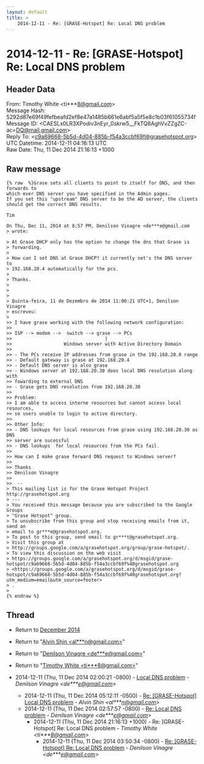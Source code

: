 ```yaml
---
layout: default
title: >
    2014-12-11 - Re: [GRASE-Hotspot] Re: Local DNS problem
---
```


# 2014-12-11 - Re: [GRASE-Hotspot] Re: Local DNS problem

## Header Data

From: Timothy White \<ti***8@gmail.com\><br>
Message Hash: 5292d87e69f49fefbeafd2ef8e47a1485b661e6abf5a5f5e8c1b03f61055734f<br>
Message ID: \<CAESLx0LR3XPodiv3nEyr_0skrw5__FkTQ8AghVvZZgZC-ac=DQ@mail.gmail.com\><br>
Reply To: \<c9a69668-5b5d-4d04-885b-f54a3ccbf69f@grasehotspot.org\><br>
UTC Datetime: 2014-12-11 04:16:13 UTC<br>
Raw Date: Thu, 11 Dec 2014 21:16:13 +1000<br>

## Raw message

```
{% raw  %}Grase sets all clients to point to itself for DNS, and then forwards to
which ever DNS server you have specified in the Admin pages.
If you set this "upstream" DNS server to be the AD server, the clients
should get the correct DNS results.

Tim

On Thu, Dec 11, 2014 at 8:57 PM, Denilson Vinagre <de***e@gmail.com
> wrote:

> At Grase DHCP only has the option to change the dns that Grase is
> forwarding.
>
> How can I set DNS at Grase DHCP? it currently set's the DNS server to
> 192.168.20.4 automatically for the pcs.
>
> Thanks.
>
>
>
> Quinta-feira, 11 de Dezembro de 2014 11:00:21 UTC+1, Denilson Vinagre
> escreveu:
>
>> I have grase working with the following network configuration:
>>
>> ISP --> modem -->  switch --> grase --> PCs
>>                                  |
>>                   Windows server with Active Directory Domain
>>
>> - The PCs receive IP addresses from grase in the 192.168.20.0 range
>> - Default gateway is grase at 192.168.20.4
>> - Default DNS server is also grase
>> - Windows server at 192.168.20.30 does local DNS resolution along with
>> fowarding to external DNS
>> - Grase gets DNS resolution from 192.168.20.30
>>
>> Problem:
>> I am able to access interne resources but cannot access local resources,
>> so users unable to login to active directory.
>>
>> Other Info:
>> - DNS lookups for local resources from grase using 192.168.20.30 as DNS
>> server are sucessful
>> - DNS lookups  for local resources from the PCs fail.
>>
>> How can I make grase forward DNS request to Windows server?
>>
>> Thanks
>> Denilson Vinagre
>>
>>  --
> This mailing list is for the Grase Hotspot Project http://grasehotspot.org
> ---
> You received this message because you are subscribed to the Google Groups
> "Grase Hotspot" group.
> To unsubscribe from this group and stop receiving emails from it, send an
> email to gr***e@grasehotspot.org.
> To post to this group, send email to gr***t@grasehotspot.org.
> Visit this group at
> http://groups.google.com/a/grasehotspot.org/group/grase-hotspot/.
> To view this discussion on the web visit
> https://groups.google.com/a/grasehotspot.org/d/msgid/grase-hotspot/c9a69668-5b5d-4d04-885b-f54a3ccbf69f%40grasehotspot.org
> <https://groups.google.com/a/grasehotspot.org/d/msgid/grase-hotspot/c9a69668-5b5d-4d04-885b-f54a3ccbf69f%40grasehotspot.org?utm_medium=email&utm_source=footer>
> .
>
{% endraw %}
```

## Thread

+ Return to [December 2014](/archive/2014/12)

+ Return to "[Alvin Shin <al***n<span>@</span>gmail.com>](/authors/al___n_at_gmail_com)"
+ Return to "[Denilson Vinagre <de***e<span>@</span>gmail.com>](/authors/de___e_at_gmail_com)"
+ Return to "[Timothy White <ti***8<span>@</span>gmail.com>](/authors/ti___8_at_gmail_com)"

+ 2014-12-11 (Thu, 11 Dec 2014 02:00:21 -0800) - [Local DNS problem](/archive/2014/12/baa0771a18249e1a2afb5b21679a079b89f6842b7acd29e96ba359e2887e76e3) - _Denilson Vinagre \<de***e@gmail.com\>_
  + 2014-12-11 (Thu, 11 Dec 2014 05:12:11 -0500) - [Re: [GRASE-Hotspot] Local DNS problem](/archive/2014/12/4de23c83b2436404f3b652d9fdffbb10d173c54fe4ff94483d799f487024e57f) - _Alvin Shin \<al***n@gmail.com\>_
  + 2014-12-11 (Thu, 11 Dec 2014 02:57:57 -0800) - [Re: Local DNS problem](/archive/2014/12/a2af1dcacd15f31d2125d8d6aedff13d2c7ffacb604d13c8cfa662087bd75fce) - _Denilson Vinagre \<de***e@gmail.com\>_
    + 2014-12-11 (Thu, 11 Dec 2014 21:16:13 +1000) - Re: [GRASE-Hotspot] Re: Local DNS problem - _Timothy White \<ti***8@gmail.com\>_
      + 2014-12-11 (Thu, 11 Dec 2014 03:50:34 -0800) - [Re: [GRASE-Hotspot] Re: Local DNS problem](/archive/2014/12/9a5beb0b262b03719e3419e7bdf84aa3c56faa5471fe01dc1d22594c5c8e7831) - _Denilson Vinagre \<de***e@gmail.com\>_

